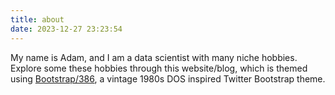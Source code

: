 ```yaml
---
title: about
date: 2023-12-27 23:23:54
---
```


My name is Adam, and I am a data scientist with many niche hobbies. Explore some these hobbies through this website/blog, which is themed using <a href="https://github.com/kristopolous/BOOTSTRA.386" target="_blank">Bootstrap/386</a>, a vintage 1980s DOS inspired Twitter Bootstrap theme.
